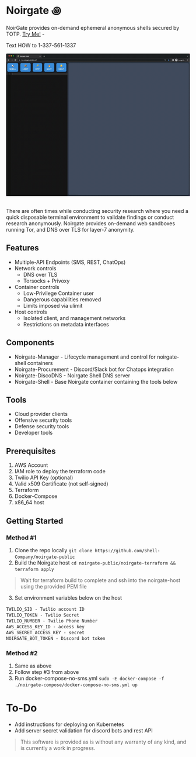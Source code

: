 # Noirgate ꩜

NoirGate provides on-demand ephemeral anonymous shells secured by TOTP.
[Try Me!](https://try.noirgate.shellz.wtf) - <p>Text HOW to 1-337-561-1337</p>
<p align="center">
<img src='media/noirgate.gif'/>
</p>

##
 There are often times while conducting security research where you need a quick disposable terminal environment to validate findings
or conduct research anonymously. Noirgate provides on-demand web sandboxes running Tor, and DNS over TLS for layer-7 anonymity.

## Features

* Multiple-API Endpoints (SMS, REST, ChatOps)
* Network controls
  * DNS over TLS
  * Torsocks + Privoxy
* Container controls
  * Low-Privilege Container user
  * Dangerous capabilities removed
  * Limits imposed via ulimit
* Host controls
  * Isolated client, and management networks
  * Restrictions on metadata interfaces

## Components

* Noirgate-Manager - Lifecycle management and control for noirgate-shell containers
* Noirgate-Procurement - Discord/Slack bot for Chatops integration
* Noirgate-DiscoDNS - Noirgate Shell DNS server
* Noirgate-Shell - Base Noirgate container containing the tools below

## Tools

* Cloud provider clients
* Offensive security tools
* Defense security tools
* Developer tools

## Prerequisites

1. AWS Account
2. IAM role to deploy the terraform code
3. Twilio API Key (optional)
4. Valid x509 Certificate (not self-signed)
5. Terraform
6. Docker-Compose
7. x86_64 host

## Getting Started

### Method #1 
1. Clone the repo locally 
`git clone https://github.com/Shell-Company/noirgate-public`
2. Build the Noirgate host
`cd noirgate-public/noirgate-terraform && terraform apply` 
> Wait for terraform build to complete and ssh into the noirgate-host using the provided PEM file
3. Set environment variables below on the host 
```
TWILIO_SID - Twilio account ID
TWILIO_TOKEN - Twilio Secret
TWILIO_NUMBER - Twilio Phone Number
AWS_ACCESS_KEY_ID - access key
AWS_SECRET_ACCESS_KEY - secret
NOIRGATE_BOT_TOKEN - Discord bot token
```

### Method #2 

1. Same as above
2. Follow step #3 from above
3. Run docker-compose-no-sms.yml 
`sudo -E docker-compose -f ./noirgate-compose/docker-compose-no-sms.yml up`

# To-Do
* Add instructions for deploying on Kubernetes
* Add server secret validation for discord bots and rest API

>This software is provided as is without any warranty of any kind, and is currently a work in progress.
